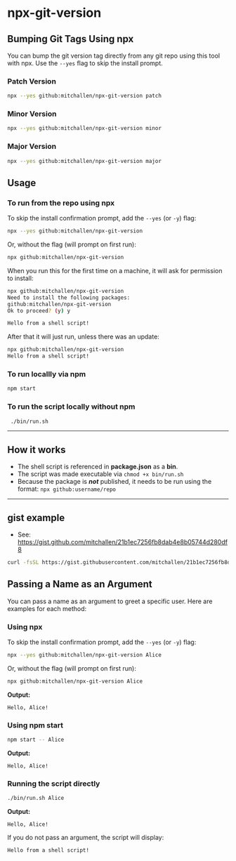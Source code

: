 npx-git-version
==

## Bumping Git Tags Using npx

You can bump the git version tag directly from any git repo using this tool with npx. Use the `--yes` flag to skip the install prompt.

### Patch Version

```sh
npx --yes github:mitchallen/npx-git-version patch
```

### Minor Version

```sh
npx --yes github:mitchallen/npx-git-version minor
```

### Major Version

```sh
npx --yes github:mitchallen/npx-git-version major
```

## Usage

### To run from the repo using npx

To skip the install confirmation prompt, add the `--yes` (or `-y`) flag:

```sh
npx --yes github:mitchallen/npx-git-version
```
Or, without the flag (will prompt on first run):

```sh
npx github:mitchallen/npx-git-version
```

When you run this for the first time on a machine, it will ask for permission to install:

```sh
npx github:mitchallen/npx-git-version
Need to install the following packages:
github:mitchallen/npx-git-version
Ok to proceed? (y) y

Hello from a shell script!
```

After that it will just run, unless there was an update:

```sh
npx github:mitchallen/npx-git-version
Hello from a shell script!
```

### To run locallly via npm

```sh
npm start
```

### To run the script locally without npm

```sh
 ./bin/run.sh
```

* * *

## How it works

* The shell script is referenced in **package.json** as a **bin**.
* The script was made executable via `chmod +x bin/run.sh`
* Because the package is ***not*** published, it needs to be run using the format: `npx github:username/repo`

* * *

## gist example

* See: https://gist.github.com/mitchallen/21b1ec7256fb8dab4e8b05744d280df8 

```sh
curl -fsSL https://gist.githubusercontent.com/mitchallen/21b1ec7256fb8dab4e8b05744d280df8/raw/run.sh | sh
```

## Passing a Name as an Argument

You can pass a name as an argument to greet a specific user. Here are examples for each method:

### Using npx

To skip the install confirmation prompt, add the `--yes` (or `-y`) flag:

```sh
npx --yes github:mitchallen/npx-git-version Alice
```
Or, without the flag (will prompt on first run):
```sh
npx github:mitchallen/npx-git-version Alice
```
**Output:**
```
Hello, Alice!
```

### Using npm start

```sh
npm start -- Alice
```
**Output:**
```
Hello, Alice!
```

### Running the script directly

```sh
./bin/run.sh Alice
```
**Output:**
```
Hello, Alice!
```

If you do not pass an argument, the script will display:
```
Hello from a shell script!
```

